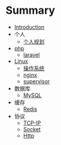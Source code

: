 # Summary

* [Introduction](README.md)
* 个人
  * [个人规划](个人笔记/个人规划.md)
* [php](php/php.md)
  * [laravel](php/laravel.md)
* [Linux](linux/linux.md)
  * [操作系统](linux/system.md)
  * [nginx](linux/nginx.md)
  * [supervisor](linux/supervisor.md)
* 数据库
  * [MySQL](sql/mysql.md)
* 缓存
  * [Redis](cache/Redis.md)
* 协议
  * [TCP-IP](协议/TCP-IP.md)
  * [Socket](协议/Socket.md)
  * [Http](协议/Http.md)